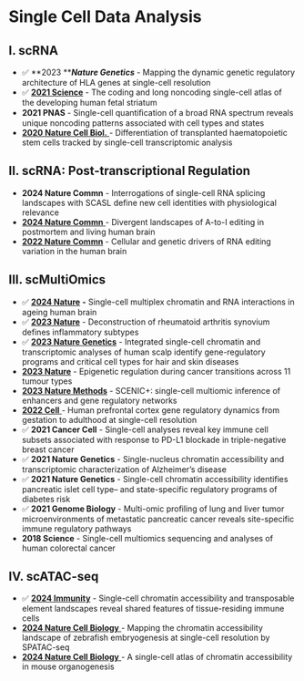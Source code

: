 # Single Cell Data Analysis

## I. scRNA

* ✅ **2023 **_**Nature Genetics**_ - Mapping the dynamic genetic regulatory architecture of HLA genes at single-cell resolution&#x20;
* ✅ [**2021 Science**](https://www.science.org/doi/10.1126/science.abf5759) - The coding and long noncoding single-cell atlas of the developing human fetal striatum
* **2021 PNAS** - Single-cell quantiﬁcation of a broad RNA spectrum reveals unique noncoding patterns associated with cell types and states
* [**2020 Nature Cell Biol.** ](https://www.nature.com/articles/s41556-020-0512-1)- Differentiation of transplanted haematopoietic stem cells tracked by single-cell transcriptomic analysis

## II. scRNA: Post-transcriptional Regulation&#x20;

* **2024 Nature Commn** - Interrogations of single-cell RNA splicing landscapes with SCASL define new cell identities with physiological relevance
* [**2024 Nature Commn** ](https://www.nature.com/articles/s41467-024-49268-z)- Divergent landscapes of A-to-I editing in postmortem and living human brain
* [**2022 Nature Commn**](https://www.nature.com/articles/s41467-022-30531-0) - Cellular and genetic drivers of RNA editing variation in the human brain

## III. scMultiOmics

* ✅ [**2024 Nature**](https://www.nature.com/articles/s41586-024-07239-w) **-** Single-cell multiplex chromatin and RNA interactions in ageing human brain
* ✅ [**2023 Nature**](https://www.nature.com/articles/s41586-023-06708-y) - Deconstruction of rheumatoid arthritis synovium defines inflammatory subtypes
* ✅ [**2023 Nature Genetics**](https://www.nature.com/articles/s41588-023-01445-4) _-_ Integrated single-cell chromatin and transcriptomic analyses of human scalp identify gene-regulatory programs and critical cell types for hair and skin diseases
* [**2023 Nature**](https://www.nature.com/articles/s41586-023-06682-5) - Epigenetic regulation during cancer transitions across 11 tumour types
* [**2023 Nature Methods**](https://www.nature.com/articles/s41592-023-01938-4) - SCENIC+: single-cell multiomic inference of enhancers and gene regulatory networks
* [**2022 Cell** ](https://pubmed.ncbi.nlm.nih.gov/36318921/)- Human prefrontal cortex gene regulatory dynamics from gestation to adulthood at single-cell resolution
* ✅ **2021 Cancer Cell** - Single-cell analyses reveal key immune cell subsets associated with response to PD-L1 blockade in triple-negative breast cancer
* ✅ **2021 Nature Genetics** - Single-nucleus chromatin accessibility and transcriptomic characterization of Alzheimer’s disease&#x20;
* ✅ **2021 Nature Genetics** - Single-cell chromatin accessibility identifies pancreatic islet cell type– and state-specific regulatory programs of diabetes risk
* ✅ **2021 Genome Biology** - Multi-omic profiling of lung and liver tumor microenvironments of metastatic pancreatic cancer reveals site-specific immune regulatory pathways
* **2018 Science** - Single-cell multiomics sequencing and analyses of human colorectal cancer

## IV. scATAC-seq

* ✅ [**2024 Immunity**](https://doi.org/10.1016/j.immuni.2024.06.015) -  Single-cell chromatin accessibility and transposable element landscapes reveal shared features of tissue-residing immune cells
* [**2024 Nature Cell Biology** ](https://doi.org/10.1038/s41556-024-01449-0)- Mapping the chromatin accessibility landscape of zebrafish embryogenesis at single-cell resolution by SPATAC-seq
* [**2024 Nature Cell Biology** ](https://doi.org/10.1038/s41556-024-01435-6)- A single-cell atlas of chromatin accessibility in mouse organogenesis


